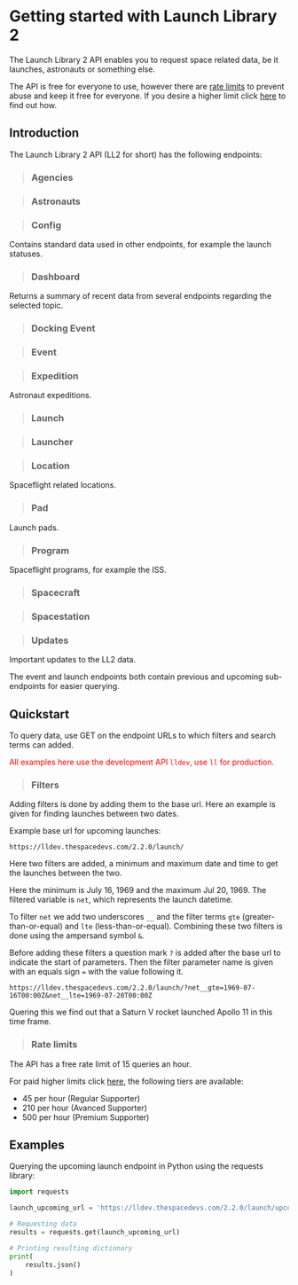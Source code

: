 # Getting started with Launch Library 2

The Launch Library 2 API enables you to request space related data, be it launches, astronauts or something else.

The API is free for everyone to use, however there are [rate limits](#rate-limits) to prevent abuse and keep it free for everyone.
If you desire a higher limit click [here](../faqs/faq_LL2.md#how-do-i-get-an-api-key) to find out how.

## Introduction

The Launch Library 2 API (LL2 for short) has the following endpoints:

> ### Agencies

> ### Astronauts

> ### Config

Contains standard data used in other endpoints, for example the launch statuses.

> ### Dashboard

Returns a summary of recent data from several endpoints regarding the selected topic.

> ### Docking Event

> ### Event

> ### Expedition

Astronaut expeditions.

> ### Launch

> ### Launcher

> ### Location

Spaceflight related locations.

> ### Pad

Launch pads.

> ### Program

Spaceflight programs, for example the ISS.

> ### Spacecraft

> ### Spacestation

> ### Updates

Important updates to the LL2 data.

The event and launch endpoints both contain previous and upcoming sub-endpoints for easier querying.

## Quickstart

To query data, use GET on the endpoint URLs to which filters and search terms can added.

<span style="color:red">All examples here use the development API `lldev`, use `ll` for production.</span>

> ### Filters

Adding filters is done by adding them to the base url.
Here an example is given for finding launches between two dates.

Example base url for upcoming launches:

```
https://lldev.thespacedevs.com/2.2.0/launch/
```

Here two filters are added, a minimum and maximum date and time to get the launches between the two.

Here the minimum is July 16, 1969 and the maximum Jul 20, 1969.
The filtered variable is `net`, which represents the launch datetime.

To filter `net` we add two underscores `__` and the filter terms `gte` (greater-than-or-equal) and `lte` (less-than-or-equal).
Combining these two filters is done using the ampersand symbol `&`.

Before adding these filters a question mark `?` is added after the base url to indicate the start of parameters.
Then the filter parameter name is given with an equals sign `=` with the value following it.

```
https://lldev.thespacedevs.com/2.2.0/launch/?net__gte=1969-07-16T00:00Z&net__lte=1969-07-20T00:00Z
```

Quering this we find out that a Saturn V rocket launched Apollo 11 in this time frame.

> ### Rate limits

The API has a free rate limit of 15 queries an hour.

For paid higher limits click [here](../faqs/faq_LL2.md#how-do-i-get-an-api-key), the following tiers are available:

- 45 per hour (Regular Supporter)
- 210 per hour (Avanced Supporter)
- 500 per hour (Premium Supporter)

## Examples

Querying the upcoming launch endpoint in Python using the requests library:

```python
import requests

launch_upcoming_url = 'https://lldev.thespacedevs.com/2.2.0/launch/upcoming/'

# Requesting data
results = requests.get(launch_upcoming_url)

# Printing resulting dictionary
print(
    results.json()
)
```
